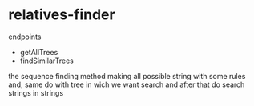 # relatives-finder

endpoints
 - getAllTrees
 - findSimilarTrees

the sequence finding method
    making all possible string with some rules and, same 
    do with tree in wich we want search
    and after that do search strings in strings